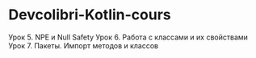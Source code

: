 # Devcolibri-Kotlin-cours

Урок 5. NPE и Null Safety
Урок 6. Работа с классами и их свойствами
Урок 7. Пакеты. Импорт методов и классов
